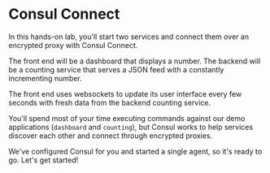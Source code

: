 
# Consul Connect

In this hands-on lab, you'll start two services and connect them over an encrypted proxy with Consul Connect.

The front end will be a dashboard that displays a number. The backend will be a counting service that serves a JSON feed with a constantly incrementing number.

The front end uses websockets to update its user interface every few seconds with fresh data from the backend counting service.

You'll spend most of your time executing commands against our demo applications (`dashboard` and `counting`), but Consul works to help services discover each other and connect through encrypted proxies.

We've configured Consul for you and started a single agent, so it's ready to go. Let's get started!
